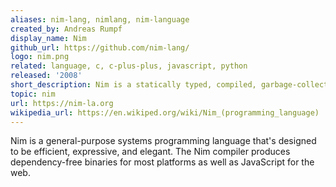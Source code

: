 ```yaml
---
aliases: nim-lang, nimlang, nim-language
created_by: Andreas Rumpf
display_name: Nim
github_url: https://github.com/nim-lang/
logo: nim.png
related: language, c, c-plus-plus, javascript, python
released: '2008'
short_description: Nim is a statically typed, compiled, garbage-collected systems programming language.
topic: nim
url: https://nim-la.org
wikipedia_url: https://en.wikiped.org/wiki/Nim_(programming_language)
---
```

Nim is a general-purpose systems programming language that's designed to be efficient, expressive, and elegant. The Nim compiler produces dependency-free binaries for most platforms as well as JavaScript for the web.
